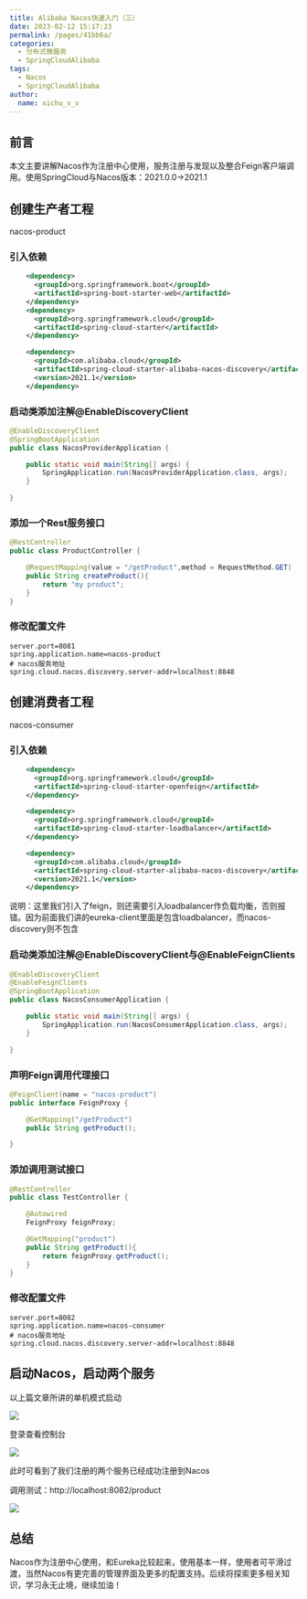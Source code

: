 ```yaml
---
title: Alibaba Nacos快速入门（三）
date: 2023-02-12 15:17:23
permalink: /pages/41bb6a/
categories:
  - 分布式微服务
  - SpringCloudAlibaba
tags:
  - Nacos
  - SpringCloudAlibaba
author: 
  name: xichu_v_v
---
```


## 前言
本文主要讲解Nacos作为注册中心使用，服务注册与发现以及整合Feign客户端调用。使用SpringCloud与Nacos版本：2021.0.0->2021.1



## 创建生产者工程

nacos-product

### 引入依赖
```xml
    <dependency>
      <groupId>org.springframework.boot</groupId>
      <artifactId>spring-boot-starter-web</artifactId>
    </dependency>
    <dependency>
      <groupId>org.springframework.cloud</groupId>
      <artifactId>spring-cloud-starter</artifactId>
    </dependency>

    <dependency>
      <groupId>com.alibaba.cloud</groupId>
      <artifactId>spring-cloud-starter-alibaba-nacos-discovery</artifactId>
      <version>2021.1</version>
    </dependency>
```

### 启动类添加注解@EnableDiscoveryClient
```java
@EnableDiscoveryClient
@SpringBootApplication
public class NacosProviderApplication {

    public static void main(String[] args) {
        SpringApplication.run(NacosProviderApplication.class, args);
    }

}
```

### 添加一个Rest服务接口
```java
@RestController
public class ProductController {

    @RequestMapping(value = "/getProduct",method = RequestMethod.GET)
    public String createProduct(){
        return "my product";
    }
}
```

### 修改配置文件
```properties
server.port=8081
spring.application.name=nacos-product
# nacos服务地址
spring.cloud.nacos.discovery.server-addr=localhost:8848
```


## 创建消费者工程

nacos-consumer

### 引入依赖
```xml
    <dependency>
      <groupId>org.springframework.cloud</groupId>
      <artifactId>spring-cloud-starter-openfeign</artifactId>
    </dependency>

    <dependency>
      <groupId>org.springframework.cloud</groupId>
      <artifactId>spring-cloud-starter-loadbalancer</artifactId>
    </dependency>

    <dependency>
      <groupId>com.alibaba.cloud</groupId>
      <artifactId>spring-cloud-starter-alibaba-nacos-discovery</artifactId>
      <version>2021.1</version>
    </dependency>
```
说明：这里我们引入了feign，则还需要引入loadbalancer作负载均衡，否则报错。因为前面我们讲的eureka-client里面是包含loadbalancer，而nacos-discovery则不包含



### 启动类添加注解@EnableDiscoveryClient与@EnableFeignClients
```java
@EnableDiscoveryClient
@EnableFeignClients
@SpringBootApplication
public class NacosConsumerApplication {

    public static void main(String[] args) {
        SpringApplication.run(NacosConsumerApplication.class, args);
    }

}
```

### 声明Feign调用代理接口
```java
@FeignClient(name = "nacos-product")
public interface FeignProxy {

    @GetMapping("/getProduct")
    public String getProduct();

}
```


### 添加调用测试接口
```java
@RestController
public class TestController {

    @Autowired
    FeignProxy feignProxy;

    @GetMapping("product")
    public String getProduct(){
        return feignProxy.getProduct();
    }
}
```

### 修改配置文件
```properties
server.port=8082
spring.application.name=nacos-consumer
# nacos服务地址
spring.cloud.nacos.discovery.server-addr=localhost:8848
```


## 启动Nacos，启动两个服务

以上篇文章所讲的单机模式启动

![](https://fire-repository.oss-cn-beijing.aliyuncs.com/spring-cloud/230212/9.png)

登录查看控制台

![](https://fire-repository.oss-cn-beijing.aliyuncs.com/spring-cloud/230212/10.png)

此时可看到了我们注册的两个服务已经成功注册到Nacos

调用测试：http://localhost:8082/product

![](https://fire-repository.oss-cn-beijing.aliyuncs.com/spring-cloud/230212/11.png)


## 总结

Nacos作为注册中心使用，和Eureka比较起来，使用基本一样，使用者可平滑过渡，当然Nacos有更完善的管理界面及更多的配置支持。后续将探索更多相关知识，学习永无止境，继续加油！